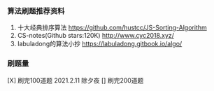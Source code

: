 ### 算法刷题推荐资料
1. 十大经典排序算法 https://github.com/hustcc/JS-Sorting-Algorithm
2. CS-notes(Github stars:120K) http://www.cyc2018.xyz/
3. labuladong的算法小抄 https://labuladong.gitbook.io/algo/

### 刷题量
[X] 刷完100道题 2021.2.11 除夕夜
[] 刷完200道题
